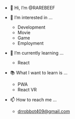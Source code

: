 - 👋 Hi, I’m @RAREBEEF

- 👀 I’m interested in ...
  - Development
  - Movie
  - Game
  - Employment
- 🌱 I’m currently learning ...

  - React

- 📚 What I want to learn is ...

  - PWA
  - React VR

- 📫 How to reach me ...
  - drrobbot409@gmail.com
